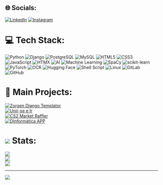 ## 🌐 Socials:
[![LinkedIn](https://img.shields.io/badge/LinkedIn-%230077B5.svg?logo=linkedin&logoColor=white)](https://linkedin.com/in/dabpereira) 
[![Instagram](https://img.shields.io/badge/Instagram-%23E4405F.svg?logo=instagram&logoColor=white)](https://instagram.com/ehodiogo)

# 💻 Tech Stack:
![Python](https://img.shields.io/badge/python-3670A0?style=for-the-badge&logo=python&logoColor=ffdd54) 
![Django](https://img.shields.io/badge/django-%23092E20.svg?style=for-the-badge&logo=django&logoColor=white) 
![PostgreSQL](https://img.shields.io/badge/postgresql-%23316192.svg?style=for-the-badge&logo=postgresql&logoColor=white) 
![MySQL](https://img.shields.io/badge/mysql-%2300f.svg?style=for-the-badge&logo=mysql&logoColor=white) 
![HTML5](https://img.shields.io/badge/html5-%23E34F26.svg?style=for-the-badge&logo=html5&logoColor=white) 
![CSS3](https://img.shields.io/badge/css3-%231572B6.svg?style=for-the-badge&logo=css3&logoColor=white) 
![JavaScript](https://img.shields.io/badge/javascript-%23323330.svg?style=for-the-badge&logo=javascript&logoColor=%23F7DF1E) 
![HTMX](https://img.shields.io/badge/htmx-%23454545.svg?style=for-the-badge&logo=htmx&logoColor=white) 
![AI](https://img.shields.io/badge/ai-%23000000.svg?style=for-the-badge&logo=artificial-intelligence&logoColor=white) 
![Machine Learning](https://img.shields.io/badge/machine--learning-%2300C49F.svg?style=for-the-badge&logo=machine-learning&logoColor=white) 
![SpaCy](https://img.shields.io/badge/spacy-%23007ACC.svg?style=for-the-badge&logo=spacy&logoColor=white) 
![scikit-learn](https://img.shields.io/badge/scikit--learn-%23F7931E.svg?style=for-the-badge&logo=scikit-learn&logoColor=white) 
![PyTorch](https://img.shields.io/badge/pytorch-%23EE4C2C.svg?style=for-the-badge&logo=pytorch&logoColor=white) 
![OCR](https://img.shields.io/badge/OCR-%23008080.svg?style=for-the-badge&logo=OCR&logoColor=white) 
![Hugging Face](https://img.shields.io/badge/HuggingFace-%23FFAE00.svg?style=for-the-badge&logo=huggingface&logoColor=black) 
![Shell Script](https://img.shields.io/badge/shell_script-%23121011.svg?style=for-the-badge&logo=gnu-bash&logoColor=white) 
![Linux](https://img.shields.io/badge/Linux-FCC624?style=for-the-badge&logo=linux&logoColor=black) 
![GitLab](https://img.shields.io/badge/GitLab-%23181717.svg?style=for-the-badge&logo=gitlab&logoColor=white) 
![GitHub](https://img.shields.io/badge/github-%23121011.svg?style=for-the-badge&logo=github&logoColor=white)

# 📂 Main Projects:
[![Zorgen Django Templator](https://img.shields.io/badge/Zorgen%20Django%20Templator-%23000000.svg?style=for-the-badge&logo=github&logoColor=white)](https://github.com/Bohredd/zorgen-manager)  
[![Unir-se e Ir](https://img.shields.io/badge/Unir--se%20e%20Ir-%23000000.svg?style=for-the-badge&logo=github&logoColor=white)](https://github.com/Bohredd/unirseeir)  
[![CS2 Market Raffler](https://img.shields.io/badge/CS2%20Market%20Raffler-%23000000.svg?style=for-the-badge&logo=github&logoColor=white)](https://github.com/Bohredd/cs2-market-raffle)  
[![DInformática APP](https://img.shields.io/badge/DInform%C3%A1tica%20APP-%23000000.svg?style=for-the-badge&logo=github&logoColor=white)](https://github.com/Bohredd/DInformaticaAPP)


# ![](https://img.shields.io/badge/github-%23121011.svg?style=for-the-badge&logo=github&logoColor=white) Stats:
![](https://github-readme-stats.vercel.app/api?username=Bohredd&theme=nightowl&hide_border=false&include_all_commits=true&count_private=true)<br/>
![](https://github-readme-streak-stats.herokuapp.com/?user=Bohredd&theme=nightowl&hide_border=false)<br/>
![](https://github-readme-stats.vercel.app/api/top-langs/?username=Bohredd&theme=nightowl&hide_border=false&include_all_commits=true&count_private=false&layout=compact)

---
[![](https://visitcount.itsvg.in/api?id=Bohredd&icon=2&color=1)](https://visitcount.itsvg.in)

<!-- Proudly created with GPRM ( https://gprm.itsvg.in ) -->
